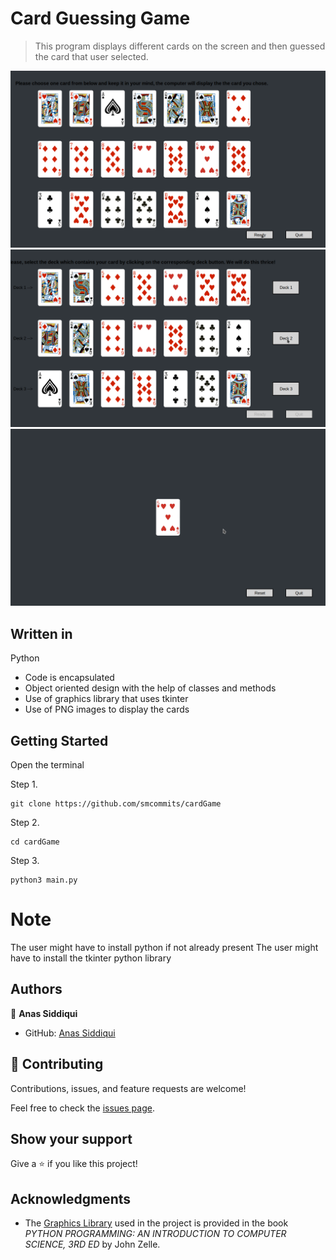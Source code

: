 # Card Guessing Game

> This program displays different cards on the screen and then guessed the card that user selected.

![screenshot](./Images/screenshot/mainScreen.png)
![screenshot](./Images/screenshot/selectionScreenshot.png)
![screenshot](./Images/screenshot/card.png)


## Written in

Python 

- Code is encapsulated
- Object oriented design with the help of classes and methods
- Use of graphics library that uses tkinter
- Use of PNG images to display the cards

## Getting Started

Open the terminal

Step 1.
```
git clone https://github.com/smcommits/cardGame
```
Step 2.
```
cd cardGame
```
Step 3.
```
python3 main.py
```

# Note
The user might have to install python if not already present
The user might have to install the tkinter python library



## Authors

👤 **Anas Siddiqui**

- GitHub: [Anas Siddiqui](https://github.com/smcommits)


## 🤝 Contributing

Contributions, issues, and feature requests are welcome!

Feel free to check the [issues page](issues/).

## Show your support

Give a ⭐️ if you like this project!

## Acknowledgments

- The [Graphics Library](./graphics.py) used in the project is provided in the book _PYTHON PROGRAMMING: AN INTRODUCTION TO COMPUTER SCIENCE, 3RD ED_ by John Zelle. 

